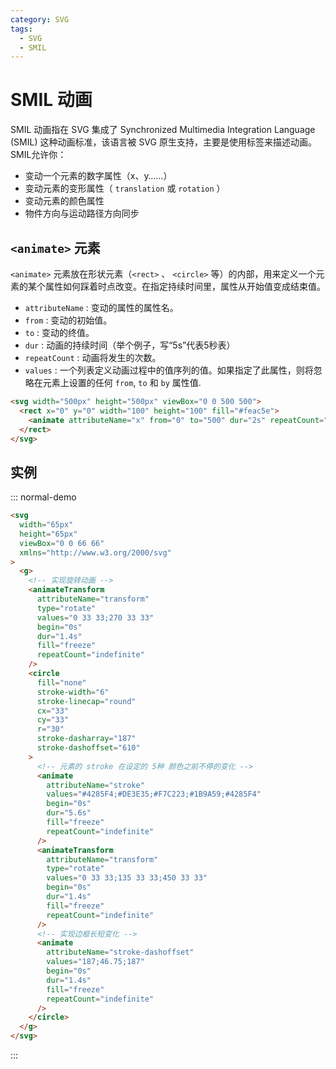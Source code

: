```yaml
---
category: SVG
tags:
  - SVG
  - SMIL
---
```


# SMIL 动画

SMIL 动画指在 SVG 集成了 Synchronized Multimedia Integration Language (SMIL) 这种动画标准，该语言被 SVG 原生支持，主要是使用标签来描述动画。SMIL允许你：

+ 变动一个元素的数字属性（x、y……）
+ 变动元素的变形属性（ `translation` 或 `rotation` ）
+ 变动元素的颜色属性
+ 物件方向与运动路径方向同步

## `<animate>` 元素

`<animate>` 元素放在形状元素（`<rect>` 、 `<circle>` 等）的内部，用来定义一个元素的某个属性如何踩着时点改变。在指定持续时间里，属性从开始值变成结束值。

+ `attributeName` : 变动的属性的属性名。
+ `from` : 变动的初始值。
+ `to` : 变动的终值。
+ `dur` : 动画的持续时间（举个例子，写“5s”代表5秒表）
+ `repeatCount` : 动画将发生的次数。
+ `values` : 一个列表定义动画过程中的值序列的值。如果指定了此属性，则将忽略在元素上设置的任何 `from`, `to` 和 `by` 属性值.

```html
<svg width="500px" height="500px" viewBox="0 0 500 500"> 
  <rect x="0" y="0" width="100" height="100" fill="#feac5e"> 
    <animate attributeName="x" from="0" to="500" dur="2s" repeatCount="indefinite" /> 
  </rect>
</svg>
```

## 实例

::: normal-demo

```html
<svg
  width="65px"
  height="65px"
  viewBox="0 0 66 66"
  xmlns="http://www.w3.org/2000/svg"
>
  <g>
    <!-- 实现旋转动画 -->
    <animateTransform
      attributeName="transform"
      type="rotate"
      values="0 33 33;270 33 33"
      begin="0s"
      dur="1.4s"
      fill="freeze"
      repeatCount="indefinite"
    />
    <circle
      fill="none"
      stroke-width="6"
      stroke-linecap="round"
      cx="33"
      cy="33"
      r="30"
      stroke-dasharray="187"
      stroke-dashoffset="610"
    >
      <!-- 元素的 stroke 在设定的 5种 颜色之前不停的变化 -->
      <animate
        attributeName="stroke"
        values="#4285F4;#DE3E35;#F7C223;#1B9A59;#4285F4"
        begin="0s"
        dur="5.6s"
        fill="freeze"
        repeatCount="indefinite"
      />
      <animateTransform
        attributeName="transform"
        type="rotate"
        values="0 33 33;135 33 33;450 33 33"
        begin="0s"
        dur="1.4s"
        fill="freeze"
        repeatCount="indefinite"
      />
      <!-- 实现边框长短变化 -->
      <animate
        attributeName="stroke-dashoffset"
        values="187;46.75;187"
        begin="0s"
        dur="1.4s"
        fill="freeze"
        repeatCount="indefinite"
      />
    </circle>
  </g>
</svg>
```

:::

